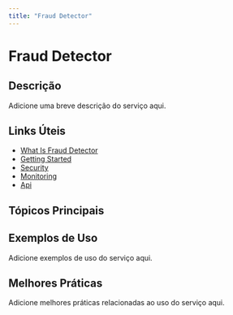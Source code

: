 ```yaml
---
title: "Fraud Detector"
---
```


# Fraud Detector

## Descrição

Adicione uma breve descrição do serviço aqui.

## Links Úteis

- [What Is Fraud Detector](https://docs.aws.amazon.com/frauddetector/latest/ug/what-is-fraud-detector.html)
- [Getting Started](https://docs.aws.amazon.com/frauddetector/latest/ug/getting-started.html)
- [Security](https://docs.aws.amazon.com/frauddetector/latest/ug/security.html)
- [Monitoring](https://docs.aws.amazon.com/frauddetector/latest/ug/monitoring.html)
- [Api](https://docs.aws.amazon.com/frauddetector/latest/ug/api.html)

## Tópicos Principais



## Exemplos de Uso

Adicione exemplos de uso do serviço aqui.

## Melhores Práticas

Adicione melhores práticas relacionadas ao uso do serviço aqui.
